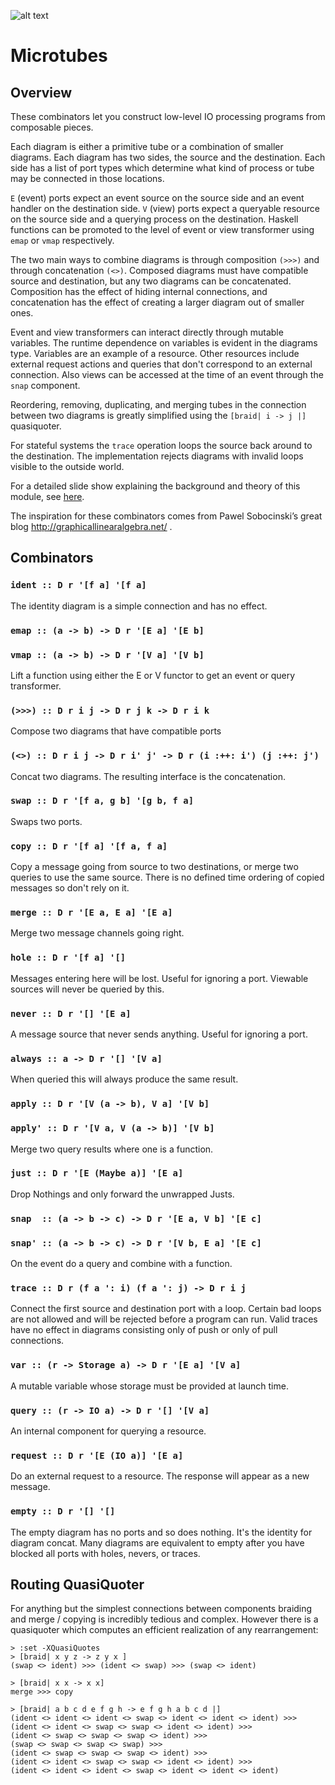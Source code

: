 ![alt text][logo]

# Microtubes

## Overview

These combinators let you construct low-level IO processing programs from
composable pieces.

Each diagram is either a primitive tube or a combination of smaller diagrams.
Each diagram has two sides, the source and the destination. Each side has
a list of port types which determine what kind of process or tube may be
connected in those locations.

`E` (event) ports expect an event source on the source side and an event
handler on the destination side.  `V` (view) ports expect a queryable resource
on the source side and a querying process on the destination. Haskell functions
can be promoted to the level of event or view transformer using `emap` or
`vmap` respectively.

The two main ways to combine diagrams is through composition `(>>>)` and
through concatenation `(<>)`. Composed diagrams must have compatible source
and destination, but any two diagrams can be concatenated. Composition has
the effect of hiding internal connections, and concatenation has the effect
of creating a larger diagram out of smaller ones.

Event and view transformers can interact directly through mutable variables.
The runtime dependence on variables is evident in the diagrams type. Variables
are an example of a resource. Other resources include external request actions
and queries that don't correspond to an external connection. Also views can be
accessed at the time of an event through the `snap` component.

Reordering, removing, duplicating, and merging tubes in the connection between
two diagrams is greatly simplified using the `[braid| i -> j |]` quasiquoter.

For stateful systems the `trace` operation loops the source back around to the
destination. The implementation rejects diagrams with invalid loops visible
to the outside world.

For a detailed slide show explaining the background and theory of this module,
see
[here](https://docs.google.com/presentation/d/1ZTHNJolxcUYrl-aPAMHfb5e0EQ_Fxpm8KYgbC1UHtt4/edit?usp=sharing).

The inspiration for these combinators comes from Pawel Sobocinski’s great blog
http://graphicallinearalgebra.net/ .

## Combinators

### `ident :: D r '[f a] '[f a]`
The identity diagram is a simple connection and has no effect.

### `emap :: (a -> b) -> D r '[E a] '[E b]`
### `vmap :: (a -> b) -> D r '[V a] '[V b]`
Lift a function using either the E or V functor to get an event or
query transformer.

### `(>>>) :: D r i j -> D r j k -> D r i k`
Compose two diagrams that have compatible ports

### `(<>) :: D r i j -> D r i' j' -> D r (i :++: i') (j :++: j')`
Concat two diagrams. The resulting interface is the concatenation.

### `swap :: D r '[f a, g b] '[g b, f a]`
Swaps two ports.

### `copy :: D r '[f a] '[f a, f a]`
Copy a message going from source to two destinations, or merge two queries to
use the same source. There is no defined time ordering of copied messages
so don't rely on it.

### `merge :: D r '[E a, E a] '[E a]`
Merge two message channels going right.

### `hole :: D r '[f a] '[]`
Messages entering here will be lost. Useful for ignoring a port. Viewable sources
will never be queried by this.

### `never :: D r '[] '[E a]`
A message source that never sends anything. Useful for ignoring a port.

### `always :: a -> D r '[] '[V a]`
When queried this will always produce the same result.

### `apply :: D r '[V (a -> b), V a] '[V b]`
### `apply' :: D r '[V a, V (a -> b)] '[V b]`
Merge two query results where one is a function.

### `just :: D r '[E (Maybe a)] '[E a]`
Drop Nothings and only forward the unwrapped Justs.

### `snap  :: (a -> b -> c) -> D r '[E a, V b] '[E c]`
### `snap' :: (a -> b -> c) -> D r '[V b, E a] '[E c]`
On the event do a query and combine with a function.

### `trace :: D r (f a ': i) (f a ': j) -> D r i j`
Connect the first source and destination port with a loop. Certain bad loops
are not allowed and will be rejected before a program can run. Valid traces have
no effect in diagrams consisting only of push or only of pull connections.

### `var :: (r -> Storage a) -> D r '[E a] '[V a]`
A mutable variable whose storage must be provided at launch time.

### `query :: (r -> IO a) -> D r '[] '[V a]`
An internal component for querying a resource.

### `request :: D r '[E (IO a)] '[E a]`
Do an external request to a resource. The response will appear as a new
message.

### `empty :: D r '[] '[]`
The empty diagram has no ports and so does nothing. It's the identity for
diagram concat. Many diagrams are equivalent to empty after you have
blocked all ports with holes, nevers, or traces.

## Routing QuasiQuoter

For anything but the simplest connections between components braiding and
merge / copying is incredibly tedious and complex. However there is a
quasiquoter which computes an efficient realization of any rearrangement:

```
> :set -XQuasiQuotes
> [braid| x y z -> z y x ]
(swap <> ident) >>> (ident <> swap) >>> (swap <> ident)

> [braid| x x -> x x]
merge >>> copy

> [braid| a b c d e f g h -> e f g h a b c d |]
(ident <> ident <> ident <> swap <> ident <> ident <> ident) >>>
(ident <> ident <> swap <> swap <> ident <> ident) >>>
(ident <> swap <> swap <> swap <> ident) >>>
(swap <> swap <> swap <> swap) >>>
(ident <> swap <> swap <> swap <> ident) >>>
(ident <> ident <> swap <> swap <> ident <> ident) >>>
(ident <> ident <> ident <> swap <> ident <> ident <> ident)
```

[logo]: https://raw.githubusercontent.com/evanrinehart/microtubes/master/image.png "Combinator Symbols"
